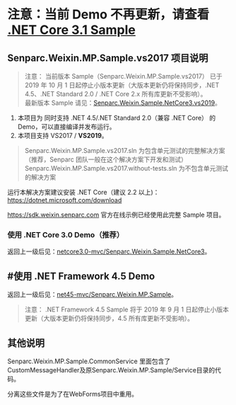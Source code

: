 # 注意：当前 Demo 不再更新，请查看 [.NET Core 3.1 Sample](../netcore3.0-mvc/)

## Senparc.Weixin.MP.Sample.vs2017 项目说明

> 注意： 当前版本 Sample（Senparc.Weixin.MP.Sample.vs2017） 已于 2019 年 10 月 1 日起停止小版本更新（大版本更新仍将保持同步，.NET 4.5、.NET Standard 2.0 / .NET Core 2.x 所有库更新不受影响）。<br>
> 最新版本 Sample 请见：[Senparc.Weixin.Sample.NetCore3.vs2019](../netcore3.0-mvc/)。


1. 本项目为 同时支持 .NET 4.5/.NET Standard 2.0（兼容 .NET Core） 的 Demo，可以直接编译并发布运行。
2. 本项目支持 VS2017 / **VS2019**。


> Senparc.Weixin.MP.Sample.vs2017.sln 为包含单元测试的完整解决方案（推荐，Senparc 团队一般在这个解决方案下开发和测试）<br>
> Senparc.Weixin.MP.Sample.vs2017.without-tests.sln 为不包含单元测试的解决方案

运行本解决方案建议安装 .NET Core（建议 2.2 以上)：https://dotnet.microsoft.com/download

https://sdk.weixin.senparc.com 官方在线示例已经使用此完整 Sample 项目。

### 使用 .NET Core 3.0 Demo（推荐）

返回上一级后见：[netcore3.0-mvc/Senparc.Weixin.Sample.NetCore3](../netcore3.0-mvc)。

## #使用 .NET Framework 4.5 Demo

返回上一级后见：[net45-mvc/Senparc.Weixin.MP.Sample](../net45-mvc)。

> 注意： .NET Framework 4.5 Sample 将于 2019 年 9 月 1 日起停止小版本更新（大版本更新仍将保持同步，4.5 所有库更新不受影响）。




## 其他说明

Senparc.Weixin.MP.Sample.CommonService 里面包含了CustomMessageHandler及原Senparc.Weixin.MP.Sample/Service目录的代码。

分离这些文件是为了在WebForms项目中重用。
